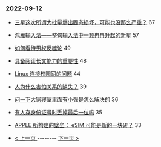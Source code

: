 ### 2022-09-12 
- [三星这次所谓大批量爆出固态损坏，可能也没那么严重？](https://www.v2ex.com/t/879351) 67
- [鸿雁输入法——整句输入法中一颗冉冉升起的新星](https://www.v2ex.com/t/879486) 57
- [如何看待男权反噬论](https://www.v2ex.com/t/879343) 49
- [具备阅读长文能力的重要性](https://www.v2ex.com/t/879381) 48
- [Linux 连接校园网的问题](https://www.v2ex.com/t/879344) 44
- [人为什么害怕关系的缺失？](https://www.v2ex.com/t/879407) 39
- [问一下大家寝室里面有小强是怎么解决的](https://www.v2ex.com/t/879331) 36
- [有人存身份证号时丢掉最后一位吗](https://www.v2ex.com/t/879424) 35
- [APPLE 所构建的壁垒： eSIM 可能是新的一块砖？](https://www.v2ex.com/t/879357) 33 

- [ < 上一页 ](https://github.com/able8/v2ex-hot-record/blob/master/2022-09-11.md) -------- [ 下一页 > ](https://github.com/able8/v2ex-hot-record/blob/master/2022-09-13.md)